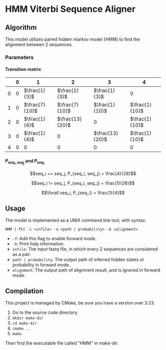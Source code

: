 # HMM Viterbi Sequence Aligner

## Algorithm

This model utilizes paired hidden markov model (HMM) to find the alignment between 2 sequences.

### Parameters

#### Transition matrix

|     | 0   | 1              | 2               | 3               | 4              |
|-----|-----|----------------|-----------------|-----------------|----------------|
| 0   | $0$ | $\frac{1}{3}$  | $\frac{1}{3}$   | $\frac{1}{3}$   | $0$            |
| 1   | $0$ | $\frac{7}{10}$ | $\frac{7}{10}$  | $\frac{1}{10}$  | $\frac{1}{10}$ |
| 2   | $0$ | $\frac{1}{4}$  | $\frac{13}{20}$ | $0$             | $\frac{1}{10}$ |
| 3   | $0$ | $\frac{1}{4}$  | $0$             | $\frac{13}{20}$ | $\frac{1}{10}$ |
| 4   | $0$ | $0$            | $0$             | $0$             | $0$            |

#### $P_{seq_i, seq_j}$ and $P_{seq_i}$

```math
seq_i == seq_j, P_{seq_i, seq_j} = \frac{4}{28}
```

```math
seq_i != seq_j, P_{seq_i, seq_j} = \frac{1}{28}
```

```math
\forall seq_i, P_{seq_i} = \frac{1}{4}
```

## Usage

The model is implemented as a UNIX command line tool, with syntax:

`HMM [-fh] -i <infile> -a <path | probability> -b <alignment>`

* `-f`: Add this flag to enable forward mode.
* `-h`: Print help information.
* `infile`: The input fastq file, in which every 2 sequences are considered as a pair.
* `path | probability`: The output path of inferred hidden states or probability in forward mode.
* `alignment`: The output path of alignment result, and is ignored in forward mode.

## Compilation

This project is managed by CMake, be sure you have a version over 3.23.

1. Go to the source code directory
2. `mkdir make-dir`
3. `cd make-dir`
4. `cmake ..`
5. `make`

Then find the executable file called "HMM" in make-dir.